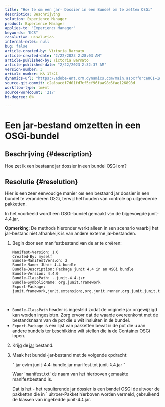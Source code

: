 ```yaml
---
title: "Hoe te om een jar- Dossier in een Bundel om te zetten OSGi"
description: Beschrijving
solution: Experience Manager
product: Experience Manager
applies-to: "Experience Manager"
keywords: "KCS"
resolution: Resolution
internal-notes: null
bug: false
article-created-by: Victoria Barnato
article-created-date: "2/22/2023 2:28:03 AM"
article-published-by: Victoria Barnato
article-published-date: "2/22/2023 2:32:37 AM"
version-number: 3
article-number: KA-17475
dynamics-url: "https://adobe-ent.crm.dynamics.com/main.aspx?forceUCI=1&pagetype=entityrecord&etn=knowledgearticle&id=2be0e482-58b2-ed11-83fe-6045bd006b3d"
source-git-commit: c2a8bacdf7d01fd7cf5cf96faa98d6fae126898d
workflow-type: tm+mt
source-wordcount: '217'
ht-degree: 0%

---
```


# Een jar-bestand omzetten in een OSGi-bundel

## Beschrijving {#description}


Hoe zet ik een bestaand jar dossier in een bundel OSGi om?


## Resolutie {#resolution}


Hier is een zeer eenvoudige manier om een bestaand jar dossier in een bundel te veranderen OSGi, terwijl het houden van controle op uitgevoerde pakketten.

In het voorbeeld wordt een OSGi-bundel gemaakt van de bijgevoegde junit-4.4.jar.

<b>Opmerking:</b> De methode hieronder werkt alleen in een scenario waarbij het jar-bestand niet afhankelijk is van andere externe jar-bestanden.



1. Begin door een manifestbestand van de ar te creëren:

   ```
   Manifest-Version: 1.0
   Created-By: myself
   Bundle-ManifestVersion: 2
   Bundle-Name: JUnit 4.4 bundle
   Bundle-Description: Package junit 4.4 in an OSGi bundle
   Bundle-Version: 4.4.0
   Bundle-ClassPath: .,junit-4.4.jar
   Bundle-SymbolicName: org.junit.framework
   Export-Package: junit.framework,junit.extensions,org.junit.runner,org.junit,junit.textui
   ```

 
- `Bundle-ClassPath` header is ingesteld zodat de originele jar ongewijzigd kan worden ingesloten. Zorg ervoor dat de waarde overeenkomt met de bestandsnaam van de pot die u wilt insluiten in de bundel.
- `Export-Package` is een lijst van pakketten bevat in de pot die u aan andere bundels ter beschikking wilt stellen die in de Container OSGi lopen.
2. Krijg de [jar](https://repo1.maven.org/maven2/junit/junit/4.4/junit-4.4.jar) bestand.
3. Maak het bundel-jar-bestand met de volgende opdracht:


    &quot;
    jar cvfm junit-4.4-bundle.jar manifest.txt junit-4.4.jar
    &quot;
    
    
    
    Waar &#39;manifest.txt&#39; de naam van het hierboven gemaakte manifestbestand is.
    
    
    
    Dat is het - het resulterende jar dossier is een bundel OSGi de uitvoer de pakketten die in ` uitvoer-Pakket hierboven worden vermeld, gebruikend de klassen van ingebedde junit-4.4.jar.
    

